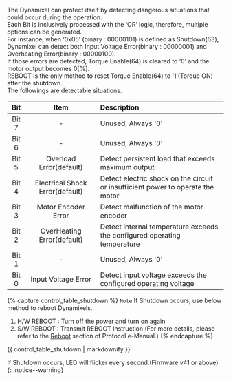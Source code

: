The Dynamixel can protect itself by detecting dangerous situations that could occur during the operation.  
Each Bit is inclusively processed with the ‘OR’ logic, therefore, multiple options can be generated.  
For instance, when ‘0x05’ (binary : 00000101) is defined as Shutdown(63), Dynamixel can detect both Input Voltage Error(binary : 00000001) and Overheating Error(binary : 00000100).  
If those errors are detected, Torque Enable(64) is cleared to ‘0’ and the motor output becomes 0[%].  
REBOOT is the only method to reset Torque Enable(64) to ‘1’(Torque ON) after the shutdown.  
The followings are detectable situations.

|Bit   | Item     | Description     |
| :-------------: | :-------------: | :------------- |
|Bit 7|-|Unused, Always '0'|
|Bit 6|-|Unused, Always '0'|
|Bit 5|Overload Error(default)|Detect persistent load that exceeds maximum output|
|Bit 4|Electrical Shock Error(default)|Detect electric shock on the circuit or insufficient power to operate the motor|
|Bit 3|Motor Encoder Error|Detect malfunction of the motor encoder|
|Bit 2|OverHeating Error(default)|Detect internal temperature exceeds the configured operating temperature|
|Bit 1|-|Unused, Always '0'|
|Bit 0|Input Voltage Error|Detect input voltage exceeds the configured operating voltage|

{% capture control_table_shutdown %}
`Note` If Shutdown occurs, use below method to reboot Dynamixels.
1. H/W REBOOT : Turn off the power and turn on again
2. S/W REBOOT : Transmit REBOOT Instruction (For more details, please refer to the [Reboot] section of Protocol e-Manual.)
{% endcapture %}

<div style="notice">{{ control_table_shutdown | markdownify }}</div>

If Shutdown occurs, LED will flicker every second.(Firmware v41 or above)
{: .notice--warning}

[Reboot]: /docs/en/dxl/protocol2/#reboot
